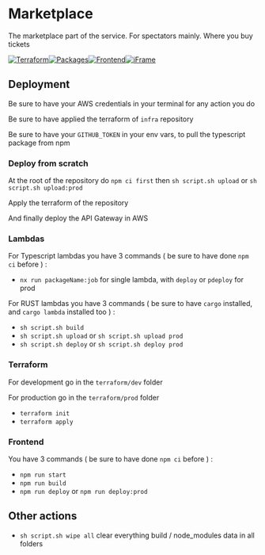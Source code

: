 # Marketplace

The marketplace part of the service. For spectators mainly. Where you buy tickets

[![Terraform](https://github.com/monar-io/marketplace/actions/workflows/terraform.yml/badge.svg?branch=master)](https://github.com/monar-io/marketplace/actions/workflows/terraform.yml)[![Packages](https://github.com/monar-io/marketplace/actions/workflows/packages.yml/badge.svg?branch=master)](https://github.com/monar-io/marketplace/actions/workflows/packages.yml)[![Frontend](https://github.com/monar-io/marketplace/actions/workflows/frontend.yml/badge.svg?branch=master)](https://github.com/monar-io/marketplace/actions/workflows/frontend.yml)[![iFrame](https://github.com/monar-io/marketplace/actions/workflows/iframe.yml/badge.svg?branch=master)](https://github.com/monar-io/marketplace/actions/workflows/iframe.yml)

## Deployment

Be sure to have your AWS credentials in your terminal for any action you do

Be sure to have applied the terraform of `infra` repository

Be sure to have your `GITHUB_TOKEN` in your env vars, to pull the typescript package from npm

### Deploy from scratch

At the root of the repository do `npm ci first` then `sh script.sh upload` or `sh script.sh upload:prod`

Apply the terraform of the repository

And finally deploy the API Gateway in AWS

### Lambdas

For Typescript lambdas you have 3 commands ( be sure to have done `npm ci` before ) :

-   `nx run packageName:job` for single lambda, with `deploy` or `pdeploy` for prod

For RUST lambdas you have 3 commands ( be sure to have `cargo` installed, and `cargo lambda` installed too ) :

-   `sh script.sh build`
-   `sh script.sh upload` or `sh script.sh upload prod`
-   `sh script.sh deploy` or `sh script.sh deploy prod`

### Terraform

For development go in the `terraform/dev` folder

For production go in the `terraform/prod` folder

-   `terraform init`
-   `terraform apply`

### Frontend

You have 3 commands ( be sure to have done `npm ci` before ) :

-   `npm run start`
-   `npm run build`
-   `npm run deploy` or `npm run deploy:prod`

## Other actions

-   `sh script.sh wipe all` clear everything build / node_modules data in all folders
